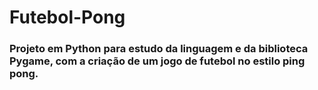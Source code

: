 # Futebol-Pong
<h3>Projeto em Python para estudo da linguagem e da biblioteca Pygame, com a criação de um jogo de futebol no estilo ping pong.</h3>
